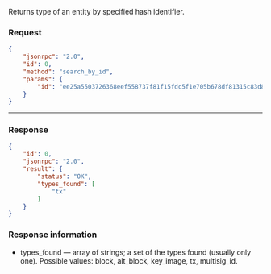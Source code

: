 Returns type of an entity by specified hash identifier.

### Request

```json
{
	"jsonrpc": "2.0",
	"id": 0,
	"method": "search_by_id",
	"params": {
		"id": "ee25a5503726368eef558737f81f15fdc5f1e705b678df81315c83d8789ed4b3"
	}
}
```

---

### Response

```json
{
	"id": 0,
	"jsonrpc": "2.0",
	"result": {
		"status": "OK",
		"types_found": [
			"tx"
		]
	}
}
```

### Response information

- types_found — array of strings; a set of the types found (usually only one). Possible values: block, alt_block, key_image, tx, multisig_id.